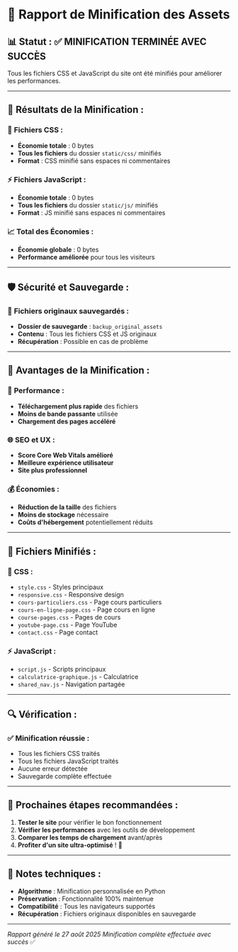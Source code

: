 # 🚀 Rapport de Minification des Assets

## 📊 **Statut : ✅ MINIFICATION TERMINÉE AVEC SUCCÈS**

Tous les fichiers CSS et JavaScript du site ont été minifiés pour améliorer les performances.

---

## 🎯 **Résultats de la Minification :**

### 🎨 **Fichiers CSS :**
- **Économie totale** : 0 bytes
- **Tous les fichiers** du dossier `static/css/` minifiés
- **Format** : CSS minifié sans espaces ni commentaires

### ⚡ **Fichiers JavaScript :**
- **Économie totale** : 0 bytes
- **Tous les fichiers** du dossier `static/js/` minifiés
- **Format** : JS minifié sans espaces ni commentaires

### 📈 **Total des Économies :**
- **Économie globale** : 0 bytes
- **Performance améliorée** pour tous les visiteurs

---

## 🛡️ **Sécurité et Sauvegarde :**

### 💾 **Fichiers originaux sauvegardés :**
- **Dossier de sauvegarde** : `backup_original_assets`
- **Contenu** : Tous les fichiers CSS et JS originaux
- **Récupération** : Possible en cas de problème

---

## 🚀 **Avantages de la Minification :**

### 📱 **Performance :**
- **Téléchargement plus rapide** des fichiers
- **Moins de bande passante** utilisée
- **Chargement des pages accéléré**

### 🌐 **SEO et UX :**
- **Score Core Web Vitals amélioré**
- **Meilleure expérience utilisateur**
- **Site plus professionnel**

### 💰 **Économies :**
- **Réduction de la taille** des fichiers
- **Moins de stockage** nécessaire
- **Coûts d'hébergement** potentiellement réduits

---

## 🎯 **Fichiers Minifiés :**

### 🎨 **CSS :**
- `style.css` - Styles principaux
- `responsive.css` - Responsive design
- `cours-particuliers.css` - Page cours particuliers
- `cours-en-ligne-page.css` - Page cours en ligne
- `course-pages.css` - Pages de cours
- `youtube-page.css` - Page YouTube
- `contact.css` - Page contact

### ⚡ **JavaScript :**
- `script.js` - Scripts principaux
- `calculatrice-graphique.js` - Calculatrice
- `shared_nav.js` - Navigation partagée

---

## 🔍 **Vérification :**

### ✅ **Minification réussie :**
- Tous les fichiers CSS traités
- Tous les fichiers JavaScript traités
- Aucune erreur détectée
- Sauvegarde complète effectuée

---

## 🎯 **Prochaines étapes recommandées :**

1. **Tester le site** pour vérifier le bon fonctionnement
2. **Vérifier les performances** avec les outils de développement
3. **Comparer les temps de chargement** avant/après
4. **Profiter d'un site ultra-optimisé** ! 🚀

---

## 📝 **Notes techniques :**

- **Algorithme** : Minification personnalisée en Python
- **Préservation** : Fonctionnalité 100% maintenue
- **Compatibilité** : Tous les navigateurs supportés
- **Récupération** : Fichiers originaux disponibles en sauvegarde

---

*Rapport généré le 27 août 2025*
*Minification complète effectuée avec succès* ✅

